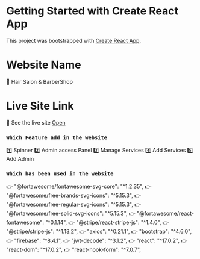 # Getting Started with Create React App

This project was bootstrapped with [Create React App](https://github.com/facebook/create-react-app).
# Website Name
📶  Hair Salon & BarberShop
# Live Site Link
👀 See the live site [Open](https://hairsalon-barbershop.web.app/)

### `Which Feature add in the website`
1️⃣ Spinner
2️⃣ Admin access Panel
3️⃣ Manage Services
4️⃣ Add Services
5️⃣ Add Admin
### `Which has been used in the website`
 👉   "@fortawesome/fontawesome-svg-core": "^1.2.35",
 👉   "@fortawesome/free-brands-svg-icons": "^5.15.3",
 👉   "@fortawesome/free-regular-svg-icons": "^5.15.3",
 👉   "@fortawesome/free-solid-svg-icons": "^5.15.3",
 👉   "@fortawesome/react-fontawesome": "^0.1.14",
 👉   "@stripe/react-stripe-js": "^1.4.0",
 👉   "@stripe/stripe-js": "^1.13.2",
 👉   "axios": "^0.21.1",
 👉   "bootstrap": "^4.6.0",
 👉   "firebase": "^8.4.1",
 👉   "jwt-decode": "^3.1.2",
 👉   "react": "^17.0.2",
 👉   "react-dom": "^17.0.2",
 👉   "react-hook-form": "^7.0.7",

